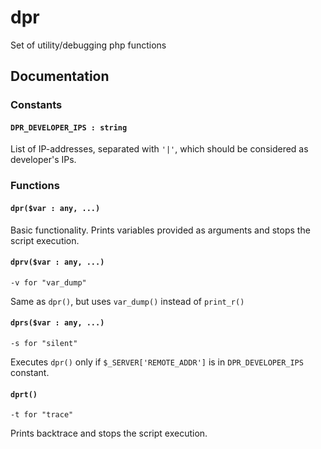 # dpr
Set of utility/debugging php functions

## Documentation
### Constants
#### `DPR_DEVELOPER_IPS : string`
List of IP-addresses, separated with `'|'`, which should be considered as developer's IPs.

### Functions
#### `dpr($var : any, ...)`
Basic functionality. Prints variables provided as arguments and stops the script execution.

#### `dprv($var : any, ...)`
`-v for "var_dump"`

Same as ``dpr()``, but uses ``var_dump()`` instead of ``print_r()``

#### `dprs($var : any, ...)`
`-s for "silent"`

Executes ``dpr()`` only if ``$_SERVER['REMOTE_ADDR']`` is in ``DPR_DEVELOPER_IPS`` constant.

#### `dprt()`
`-t for "trace"`

Prints backtrace and stops the script execution.
